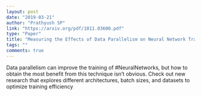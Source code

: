 ```yaml
---
layout: post
date: "2019-03-21"
author: "Prathyush SP"
link: "https://arxiv.org/pdf/1811.03600.pdf"
type: "Paper"
title: "Measuring the Effects of Data Parallelism on Neural Network Training"
tags: ""
comments: true
---
```

Data parallelism can improve the training of #NeuralNetworks, but how to obtain the most benefit from this technique isn’t obvious. Check out new research that explores different architectures, batch sizes, and datasets to optimize training efficiency
